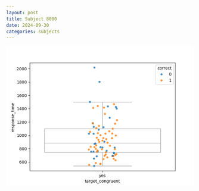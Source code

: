 ```yaml
---
layout: post
title: Subject 8000
date: 2024-09-30
categories: subjects
---
```


![](data/8000/run-1/8000_rt_congruence.png)
